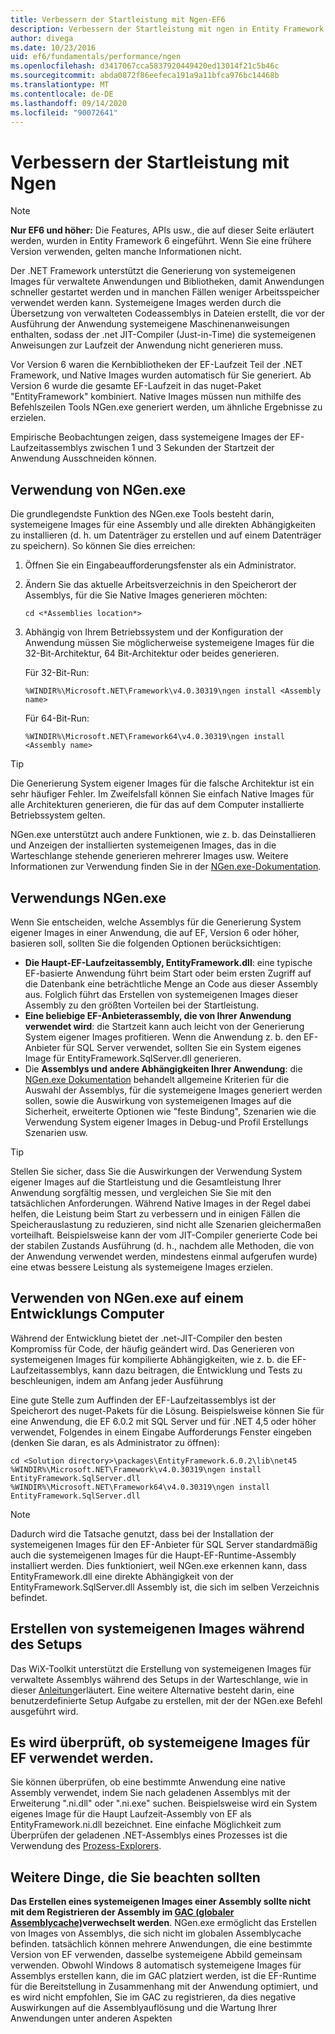 ```yaml
---
title: Verbessern der Startleistung mit Ngen-EF6
description: Verbessern der Startleistung mit ngen in Entity Framework 6
author: divega
ms.date: 10/23/2016
uid: ef6/fundamentals/performance/ngen
ms.openlocfilehash: d3417067cca5837920449420ed13014f21c5b46c
ms.sourcegitcommit: abda0872f86eefeca191a9a11bfca976bc14468b
ms.translationtype: MT
ms.contentlocale: de-DE
ms.lasthandoff: 09/14/2020
ms.locfileid: "90072641"
---
```

# <a name="improving-startup-performance-with-ngen"></a>Verbessern der Startleistung mit Ngen
> [!NOTE]
> **Nur EF6 und höher:** Die Features, APIs usw., die auf dieser Seite erläutert werden, wurden in Entity Framework 6 eingeführt. Wenn Sie eine frühere Version verwenden, gelten manche Informationen nicht.  

Der .NET Framework unterstützt die Generierung von systemeigenen Images für verwaltete Anwendungen und Bibliotheken, damit Anwendungen schneller gestartet werden und in manchen Fällen weniger Arbeitsspeicher verwendet werden kann. Systemeigene Images werden durch die Übersetzung von verwalteten Codeassemblys in Dateien erstellt, die vor der Ausführung der Anwendung systemeigene Maschinenanweisungen enthalten, sodass der .net JIT-Compiler (Just-in-Time) die systemeigenen Anweisungen zur Laufzeit der Anwendung nicht generieren muss.  

Vor Version 6 waren die Kernbibliotheken der EF-Laufzeit Teil der .NET Framework, und Native Images wurden automatisch für Sie generiert. Ab Version 6 wurde die gesamte EF-Laufzeit in das nuget-Paket "EntityFramework" kombiniert. Native Images müssen nun mithilfe des Befehlszeilen Tools NGen.exe generiert werden, um ähnliche Ergebnisse zu erzielen.  

Empirische Beobachtungen zeigen, dass systemeigene Images der EF-Laufzeitassemblys zwischen 1 und 3 Sekunden der Startzeit der Anwendung Ausschneiden können.  

## <a name="how-to-use-ngenexe"></a>Verwendung von NGen.exe  

Die grundlegendste Funktion des NGen.exe Tools besteht darin, systemeigene Images für eine Assembly und alle direkten Abhängigkeiten zu installieren (d. h. um Datenträger zu erstellen und auf einem Datenträger zu speichern). So können Sie dies erreichen:  

1. Öffnen Sie ein Eingabeaufforderungsfenster als ein Administrator.
2. Ändern Sie das aktuelle Arbeitsverzeichnis in den Speicherort der Assemblys, für die Sie Native Images generieren möchten:

   ``` console
   cd <*Assemblies location*>  
   ```

3. Abhängig von Ihrem Betriebssystem und der Konfiguration der Anwendung müssen Sie möglicherweise systemeigene Images für die 32-Bit-Architektur, 64 Bit-Architektur oder beides generieren.

   Für 32-Bit-Run:

   ``` console
   %WINDIR%\Microsoft.NET\Framework\v4.0.30319\ngen install <Assembly name>  
   ```

   Für 64-Bit-Run:
  
   ``` console
   %WINDIR%\Microsoft.NET\Framework64\v4.0.30319\ngen install <Assembly name>  
   ```

> [!TIP]
> Die Generierung System eigener Images für die falsche Architektur ist ein sehr häufiger Fehler. Im Zweifelsfall können Sie einfach Native Images für alle Architekturen generieren, die für das auf dem Computer installierte Betriebssystem gelten.  

NGen.exe unterstützt auch andere Funktionen, wie z. b. das Deinstallieren und Anzeigen der installierten systemeigenen Images, das in die Warteschlange stehende generieren mehrerer Images usw. Weitere Informationen zur Verwendung finden Sie in der [NGen.exe-Dokumentation](https://msdn.microsoft.com/library/6t9t5wcf.aspx).  

## <a name="when-to-use-ngenexe"></a>Verwendungs NGen.exe  

Wenn Sie entscheiden, welche Assemblys für die Generierung System eigener Images in einer Anwendung, die auf EF, Version 6 oder höher, basieren soll, sollten Sie die folgenden Optionen berücksichtigen:  

- **Die Haupt-EF-Laufzeitassembly, EntityFramework.dll**: eine typische EF-basierte Anwendung führt beim Start oder beim ersten Zugriff auf die Datenbank eine beträchtliche Menge an Code aus dieser Assembly aus. Folglich führt das Erstellen von systemeigenen Images dieser Assembly zu den größten Vorteilen bei der Startleistung.  
- **Eine beliebige EF-Anbieterassembly, die von Ihrer Anwendung verwendet wird**: die Startzeit kann auch leicht von der Generierung System eigener Images profitieren. Wenn die Anwendung z. b. den EF-Anbieter für SQL Server verwendet, sollten Sie ein System eigenes Image für EntityFramework.SqlServer.dll generieren.  
- Die **Assemblys und andere Abhängigkeiten Ihrer Anwendung**: die [NGen.exe Dokumentation](https://msdn.microsoft.com/library/6t9t5wcf.aspx) behandelt allgemeine Kriterien für die Auswahl der Assemblys, für die systemeigene Images generiert werden sollen, sowie die Auswirkung von systemeigenen Images auf die Sicherheit, erweiterte Optionen wie "feste Bindung", Szenarien wie die Verwendung System eigener Images in Debug-und Profil Erstellungs Szenarien usw.  

> [!TIP]
> Stellen Sie sicher, dass Sie die Auswirkungen der Verwendung System eigener Images auf die Startleistung und die Gesamtleistung Ihrer Anwendung sorgfältig messen, und vergleichen Sie Sie mit den tatsächlichen Anforderungen. Während Native Images in der Regel dabei helfen, die Leistung beim Start zu verbessern und in einigen Fällen die Speicherauslastung zu reduzieren, sind nicht alle Szenarien gleichermaßen vorteilhaft. Beispielsweise kann der vom JIT-Compiler generierte Code bei der stabilen Zustands Ausführung (d. h., nachdem alle Methoden, die von der Anwendung verwendet werden, mindestens einmal aufgerufen wurde) eine etwas bessere Leistung als systemeigene Images erzielen.  

## <a name="using-ngenexe-in-a-development-machine"></a>Verwenden von NGen.exe auf einem Entwicklungs Computer  

Während der Entwicklung bietet der .net-JIT-Compiler den besten Kompromiss für Code, der häufig geändert wird. Das Generieren von systemeigenen Images für kompilierte Abhängigkeiten, wie z. b. die EF-Laufzeitassemblys, kann dazu beitragen, die Entwicklung und Tests zu beschleunigen, indem am Anfang jeder Ausführung  

Eine gute Stelle zum Auffinden der EF-Laufzeitassemblys ist der Speicherort des nuget-Pakets für die Lösung. Beispielsweise können Sie für eine Anwendung, die EF 6.0.2 mit SQL Server und für .NET 4,5 oder höher verwendet, Folgendes in einem Eingabe Aufforderungs Fenster eingeben (denken Sie daran, es als Administrator zu öffnen):  

```console
cd <Solution directory>\packages\EntityFramework.6.0.2\lib\net45
%WINDIR%\Microsoft.NET\Framework\v4.0.30319\ngen install EntityFramework.SqlServer.dll
%WINDIR%\Microsoft.NET\Framework64\v4.0.30319\ngen install EntityFramework.SqlServer.dll
```  

> [!NOTE]
> Dadurch wird die Tatsache genutzt, dass bei der Installation der systemeigenen Images für den EF-Anbieter für SQL Server standardmäßig auch die systemeigenen Images für die Haupt-EF-Runtime-Assembly installiert werden. Dies funktioniert, weil NGen.exe erkennen kann, dass EntityFramework.dll eine direkte Abhängigkeit von der EntityFramework.SqlServer.dll Assembly ist, die sich im selben Verzeichnis befindet.  

## <a name="creating-native-images-during-setup"></a>Erstellen von systemeigenen Images während des Setups  

Das WiX-Toolkit unterstützt die Erstellung von systemeigenen Images für verwaltete Assemblys während des Setups in der Warteschlange, wie in dieser [Anleitung](https://wixtoolset.org/documentation/manual/v3/howtos/files_and_registry/ngen_managed_assemblies.html)erläutert. Eine weitere Alternative besteht darin, eine benutzerdefinierte Setup Aufgabe zu erstellen, mit der der NGen.exe Befehl ausgeführt wird.  

## <a name="verifying-that-native-images-are-being-used-for-ef"></a>Es wird überprüft, ob systemeigene Images für EF verwendet werden.  

Sie können überprüfen, ob eine bestimmte Anwendung eine native Assembly verwendet, indem Sie nach geladenen Assemblys mit der Erweiterung ".ni.dll" oder ".ni.exe" suchen. Beispielsweise wird ein System eigenes Image für die Haupt Laufzeit-Assembly von EF als EntityFramework.ni.dll bezeichnet. Eine einfache Möglichkeit zum Überprüfen der geladenen .NET-Assemblys eines Prozesses ist die Verwendung des [Prozess-Explorers](https://technet.microsoft.com/sysinternals/bb896653).  

## <a name="other-things-to-be-aware-of"></a>Weitere Dinge, die Sie beachten sollten  

**Das Erstellen eines systemeigenen Images einer Assembly sollte nicht mit dem Registrieren der Assembly im [GAC (globaler Assemblycache)](https://msdn.microsoft.com/library/yf1d93sz.aspx)verwechselt werden**. NGen.exe ermöglicht das Erstellen von Images von Assemblys, die sich nicht im globalen Assemblycache befinden. tatsächlich können mehrere Anwendungen, die eine bestimmte Version von EF verwenden, dasselbe systemeigene Abbild gemeinsam verwenden. Obwohl Windows 8 automatisch systemeigene Images für Assemblys erstellen kann, die im GAC platziert werden, ist die EF-Runtime für die Bereitstellung in Zusammenhang mit der Anwendung optimiert, und es wird nicht empfohlen, Sie im GAC zu registrieren, da dies negative Auswirkungen auf die Assemblyauflösung und die Wartung Ihrer Anwendungen unter anderen Aspekten  
